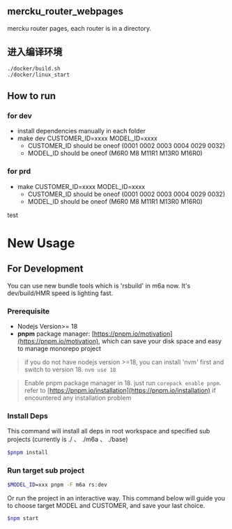 ## mercku_router_webpages

mercku router pages, each router is in a directory.

## 进入编译环境
```shell
./docker/build.sh
./docker/linux_start
```

## How to run

### for dev

- install dependencies manually in each folder
- make dev CUSTOMER_ID=xxxx MODEL_ID=xxxx
  - CUSTOMER_ID should be oneof (0001 0002 0003 0004 0029 0032)
  - MODEL_ID should be oneof (M6R0 M8 M11R1 M13R0 M16R0)

### for prd

- make CUSTOMER_ID=xxxx MODEL_ID=xxxx
  - CUSTOMER_ID should be oneof (0001 0002 0003 0004 0029 0032)
  - MODEL_ID should be oneof (M6R0 M8 M11R1 M13R0 M16R0)

test


# New Usage

## For Development

You can use new bundle tools which is 'rsbuild' in m6a now. It's dev/build/HMR speed is lighting fast.

### Prerequisite
- Nodejs Version>= 18
- **pnpm** package manager: [https://pnpm.io/motivation](https://pnpm.io/motivation), which can save your disk space and easy to manage monorepo project

> if you do not have nodejs version >=18, you can install 'nvm' first and switch to version 18. `nvm use 18`

> Enable pnpm package manager in 18. just run `corepack enable pnpm`. refer to [https://pnpm.io/installation](https://pnpm.io/installation) if encountered any installation problem

### Install Deps
This command will install all deps in root workspace and specified sub projects (currently is ./ 、 ./m6a 、 ./base)
```bash
$pnpm install
```

### Run target sub project
```bash
$MODEL_ID=xxx pnpm -F m6a rs:dev
```

Or run the project in an interactive way. This command below will guide you to choose target MODEL and CUSTOMER, and save your last choice.

```bash
$npm start
```